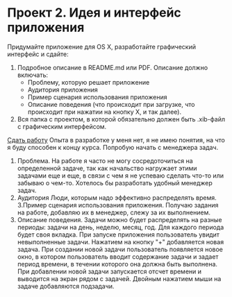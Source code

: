 Проект 2. Идея и интерфейс приложения
=============

Придумайте приложение для OS X, разработайте графический интерфейс и сдайте:

1. Подробное описание в README.md или PDF. Описание должно включать:
	* Проблему, которую решает приложение
	* Аудитория приложения
	* Пример сценария использования приложения
	* Описание поведения (что происходит при загрузке, что происходит при нажатии на кнопку Х, и так далее).
2. Вся папка с проектом, в которой обязательно должен быть .xib-файл с графическим интерфейсом.

[Сдать работу](https://u.hexlet.org/courses/4/assignments/6)
Опыта в разработке у меня нет, я не имею понятия, на что я буду способен к концу курса.
Попробую начать с менеджера задач.
1. Проблема.
На работе я часто не могу сосредоточиться на определенной задаче, так как начальство нагружает этими задачами еще и еще, в связи с чем я не успеваю сделать что-то или забываю о чем-то. Хотелось бы разработать удобный менеджер задач.
2. Аудитория
Люди, которым надо эффективно распределять время.
3.Пример сценария использования приложения.
Получаю задания на работе, добавляю их в менеджер, слежу за их выполнением.
4. Описание поведения.
Задачи можно будет распределять на разные периоды: задачи на день, неделю, месяц, год.
Для каждого периода будет своя вкладка. При запуске приложения пользователь увидит невыполненные задачи. Нажатием на кнопку "+" добавляется новая задача. При создании новой задачи пользователь появляется новое окно, в котором пользователь вводит содержание задачи и задает период времени, в течении которого она должна быть выполнена. При добавлении новой задачи запускается отсчет времени и выводится на экран рядом с задачей. Двойным нажатием мыши на задаче добавляются подзадачи.